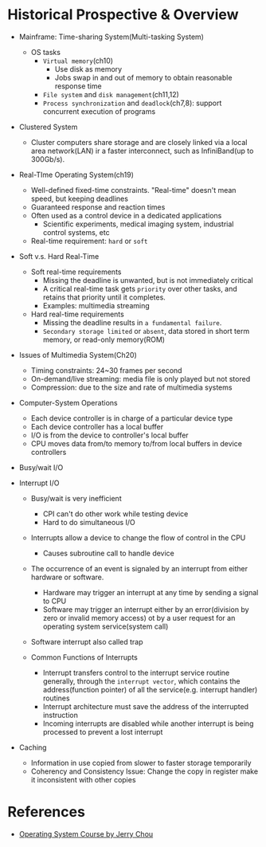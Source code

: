 # Historical Prospective & Overview

* Mainframe: Time-sharing System(Multi-tasking System)
	* OS tasks
		* `Virtual memory`(ch10)
			* Use disk as memory
			* Jobs swap in and out of memory to obtain reasonable response time
		* `File system` and `disk management`(ch11,12)
		* `Process synchronization` and `deadlock`(ch7,8): support concurrent execution of programs

* Clustered System
	* Cluster computers share storage and are closely linked via a local area network(LAN) ir a faster interconnect, such as InfiniBand(up to 300Gb/s).

* Real-TIme Operating System(ch19)
	* Well-defined fixed-time constraints. "Real-time" doesn't mean speed, but keeping deadlines
	* Guaranteed response and reaction times
	* Often used as a control device in a dedicated applications
		* Scientific experiments, medical imaging system, industrial control systems, etc
	* Real-time requirement: `hard` or `soft`

* Soft v.s. Hard Real-Time
	* Soft real-time requirements
		* Missing the deadline is unwanted, but is not immediately critical
		* A critical real-time task gets `priority` over other tasks, and retains that priority until it completes.
		* Examples: multimedia streaming
	* Hard real-time requirements
		* Missing the deadline results in `a fundamental failure`.
		* `Secondary storage limited` or `absent`, data stored in short term memory, or read-only memory(ROM)

* Issues of Multimedia System(Ch20)
	* Timing constraints: 24~30 frames per second
	* On-demand/live streaming: media file is only played but not stored
	* Compression: due to the size and rate of multimedia systems

* Computer-System Operations
    * Each device controller is in charge of a particular device type
    * Each device controller has a local buffer
    * I/O is from the device to controller's local buffer
    * CPU moves data from/to memory to/from local buffers in device controllers

* Busy/wait I/O
* Interrupt I/O
    * Busy/wait is very inefficient
	    * CPI can't do other work while testing device
	    * Hard to do simultaneous I/O
    * Interrupts allow a device to change the flow of control in the CPU
	    * Causes subroutine call to handle device

    * The occurrence of an event is signaled by an interrupt from either hardware or software.
	    * Hardware may trigger an interrupt at any time by sending a signal to CPU
	    * Software may trigger an interrupt either by an error(division by zero or invalid memory access) ot by a user request for an operating system service(system call)
    * Software interrupt also called trap

    * Common Functions of Interrupts
        * Interrupt transfers control to the interrupt service routine generally, through the `interrupt vector`, which contains the address(function pointer) of all the service(e.g. interrupt handler) routines
        * Interrupt architecture must save the address of the interrupted instruction
        * Incoming interrupts are disabled while another interrupt is being processed to prevent a lost interrupt

* Caching
	* Information in use copied from slower to faster storage temporarily
	* Coherency and Consistency Issue: Change the copy in register make it inconsistent with other copies


# References
* [Operating System Course by Jerry Chou](https://www.youtube.com/playlist?list=PLS0SUwlYe8czigQPzgJTH2rJtwm0LXvDX)